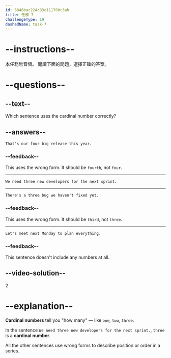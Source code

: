 ```yaml
---
id: 6846bac224c83c111700c3ab
title: 任務 7
challengeType: 19
dashedName: task-7
---
```


# --instructions--

本任務無音頻。 閱讀下面的問題，選擇正確的答案。

# --questions--

## --text--

Which sentence uses the cardinal number correctly?

## --answers--

`That's our four big release this year.`

### --feedback--

This uses the wrong form. It should be `fourth`, not `four`.

---

`We need three new developers for the next sprint.`

---

`There's a three bug we haven't fixed yet.`

### --feedback--

This uses the wrong form. It should be `third`, not `three`.

---

`Let's meet next Monday to plan everything.`

### --feedback--

This sentence doesn't include any numbers at all.

## --video-solution--

2

# --explanation--

**Cardinal numbers** tell you "how many" — like `one`, `two`, `three`.

In the sentence `We need three new developers for the next sprint.`, `three` is a **cardinal number**.

All the other sentences use wrong forms to describe position or order in a series.
